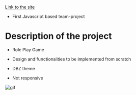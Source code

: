 [Link to the site](https://donovan-herion.github.io/js-rpg/)

- First Javascript based team-project

# Description of the project

- Role Play Game

- Design and functionalities to be implemented from scratch

- DBZ theme

- Not responsive

![gif](https://media.giphy.com/media/GRSnxyhJnPsaQy9YLn/giphy.gif)
